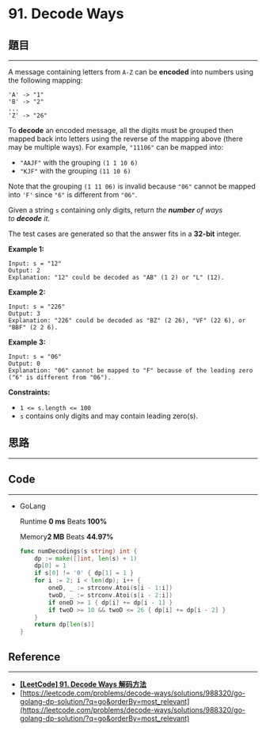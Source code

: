 # 91. Decode Ways

## 題目

---

A message containing letters from `A-Z` can be **encoded** into numbers using the following mapping:

```
'A' -> "1"
'B' -> "2"
...
'Z' -> "26"

```

To **decode** an encoded message, all the digits must be grouped then mapped back into letters using the reverse of the mapping above (there may be multiple ways). For example, `"11106"` can be mapped into:

- `"AAJF"` with the grouping `(1 1 10 6)`
- `"KJF"` with the grouping `(11 10 6)`

Note that the grouping `(1 11 06)` is invalid because `"06"` cannot be mapped into `'F'` since `"6"` is different from `"06"`.

Given a string `s` containing only digits, return *the **number** of ways to **decode** it*.

The test cases are generated so that the answer fits in a **32-bit** integer.

**Example 1:**

```
Input: s = "12"
Output: 2
Explanation: "12" could be decoded as "AB" (1 2) or "L" (12).

```

**Example 2:**

```
Input: s = "226"
Output: 3
Explanation: "226" could be decoded as "BZ" (2 26), "VF" (22 6), or "BBF" (2 2 6).

```

**Example 3:**

```
Input: s = "06"
Output: 0
Explanation: "06" cannot be mapped to "F" because of the leading zero ("6" is different from "06").

```

**Constraints:**

- `1 <= s.length <= 100`
- `s` contains only digits and may contain leading zero(s).

## 思路

---

## Code

---

- GoLang
    
    Runtime **0 ms** Beats **100%**
    
    Memory**2 MB** Beats **44.97%**
    
    ```go
    func numDecodings(s string) int {
        dp := make([]int, len(s) + 1)
        dp[0] = 1
        if s[0] != '0' { dp[1] = 1 }
        for i := 2; i < len(dp); i++ {
            oneD, _ := strconv.Atoi(s[i - 1:i])
            twoD, _ := strconv.Atoi(s[i - 2:i])
            if oneD >= 1 { dp[i] += dp[i - 1] }
            if twoD >= 10 && twoD <= 26 { dp[i] += dp[i - 2] }
        }
        return dp[len(s)]
    }
    ```
    

## Reference

---

- **[[LeetCode] 91. Decode Ways 解码方法](https://www.cnblogs.com/grandyang/p/4313384.html)**
- [https://leetcode.com/problems/decode-ways/solutions/988320/go-golang-dp-solution/?q=go&orderBy=most_relevant](https://leetcode.com/problems/decode-ways/solutions/988320/go-golang-dp-solution/?q=go&orderBy=most_relevant)